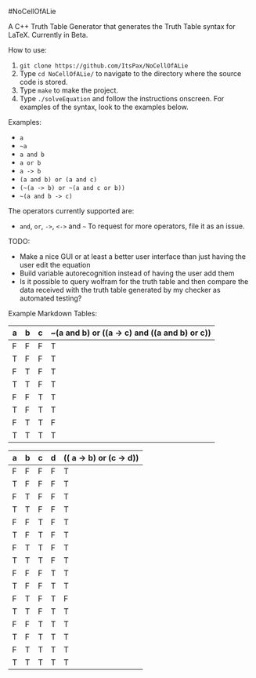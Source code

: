 #NoCellOfALie

A C++ Truth Table Generator that generates the Truth Table syntax for LaTeX. Currently in Beta.

How to use:  
1. `git clone https://github.com/ItsPax/NoCellOfALie`
2. Type `cd NoCellOfALie/` to navigate to the directory where the source code is stored.
3. Type `make` to make the project.
4. Type `./solveEquation` and follow the instructions onscreen. For examples of the syntax, look to the examples below.


Examples:
- `a`
- `~a`
- `a and b`
- `a or b`
- `a -> b`
- `(a and b) or (a and c)`
- `(~(a -> b) or ~(a and c or b))`
- `~(a and b -> c)`


The operators currently supported are:
- `and`, `or`, `->`, `<->` and `~`
To request for more operators, file it as an issue.

TODO:  
- Make a nice GUI or at least a better user interface than just having the user edit the equation 
- Build variable autorecognition instead of having the user add them
- Is it possible to query wolfram for the truth table and then compare the data received with the truth table generated by my checker as automated testing?


Example Markdown Tables:  

a | b | c | ~(a and b) or ((a -> c) and ((a and b) or c))
----|----|----|----
F | F | F | T
T | F | F | T
F | T | F | T
T | T | F | T
F | F | T | T
T | F | T | T
F | T | T | F
T | T | T | T

a | b | c | d | (( a -> b) or (c -> d))
----|----|----|----|----
F | F | F | F | T
T | F | F | F | T
F | T | F | F | T
T | T | F | F | T
F | F | T | F | T
T | F | T | F | T
F | T | T | F | T
T | T | T | F | T
F | F | F | T | T
T | F | F | T | T
F | T | F | T | F
T | T | F | T | T
F | F | T | T | T
T | F | T | T | T
F | T | T | T | T
T | T | T | T | T

